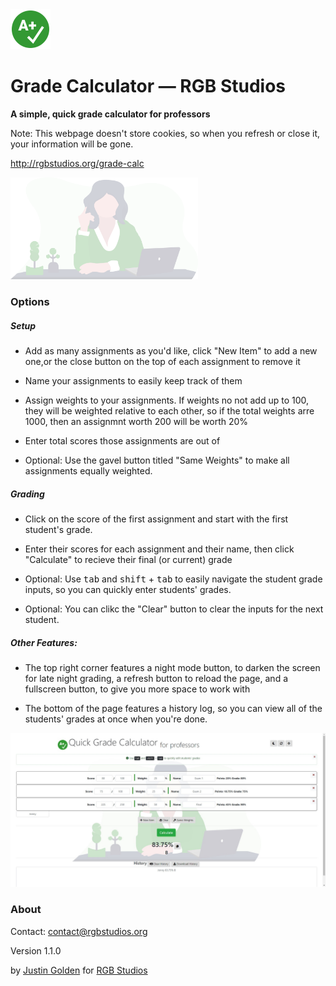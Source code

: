 <img src="img/icon.svg" width="64px">

# Grade Calculator &mdash; RGB Studios

**A simple, quick grade calculator for professors**

Note: This webpage doesn't store cookies, so when you refresh or close it, your information will be gone.

http://rgbstudios.org/grade-calc

<img src="img/teacher.svg" width="300px">

### Options

##### Setup

- Add as many assignments as you'd like, click "New Item" to add a new one,or the close button on the top of each assignment to remove it

- Name your assignments to easily keep track of them

- Assign weights to your assignments. If weights no not add up to 100, they will be weighted relative to each other, so if the total weights arre 1000, then an assignmnt worth 200 will be worth 20%

- Enter total scores those assignments are out of

- Optional: Use the gavel button titled "Same Weights" to make all assignments equally weighted.

##### Grading

- Click on the score of the first assignment and start with the first student's grade.

- Enter their scores for each assignment and their name, then click "Calculate" to recieve their final (or current) grade

- Optional: Use <kbd>tab</kbd> and <kbd>shift</kbd> + <kbd>tab</kbd> to easily navigate the student grade inputs, so you can quickly enter students' grades.

- Optional: You can clikc the "Clear" button to clear the inputs for the next student.

##### Other Features:

- The top right corner features a night mode button, to darken the screen for late night grading, a refresh button to reload the page, and a fullscreen button, to give you more space to work with

- The bottom of the page features a history log, so you can view all of the students' grades at once when you're done.

<img src="img/screenshot.jpg">

### About

Contact: [contact@rgbstudios.org](mailto:contact@rgbstudios.org)

Version 1.1.0

by [Justin Golden](https://justingolden21.github.io) for [RGB Studios](https://rgbstudios.org)
